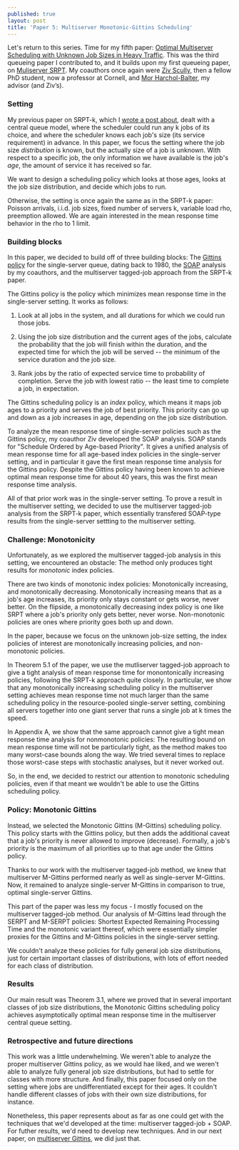 ```yaml
---
published: true
layout: post
title: 'Paper 5: Multiserver Monotonic-Gittins Scheduling'
---
```

Let's return to this series.
Time for my fifth paper: [Optimal Multiserver Scheduling with Unknown Job Sizes in Heavy Traffic](/assets/m-gittins-k.pdf).
This was the third queueing paper I contributed to,
and it builds upon my first queueing paper, on [Muliserver SRPT](/2022/09/17/recap-srptk.html).
My coauthors once again were [Ziv Scully](https://ziv.codes/), then a fellow PhD student,
now a professor at Cornell,
and [Mor Harchol-Balter](https://www.cs.cmu.edu/~harchol/), my advisor (and Ziv’s).

### Setting

My previous paper on SRPT-k, which I [wrote a post about](/2022/09/17/recap-srptk.html),
dealt with a central queue model, where the scheduler could run any k jobs of its choice,
and where the scheduler knows each job's size (its service requirement) in advance.
In this paper, we focus the setting where the job size *distribution* is known, but the actually size of a job is unknown.
With respect to a specific job, the only information we have available is the job's *age*,
the amount of service it has received so far.

We want to design a scheduling policy which looks at those ages, looks at the job size distribution,
and decide which jobs to run.

Otherwise, the setting is once again the same as in the SRPT-k paper: Poisson arrivals, i.i.d. job sizes, fixed number of servers k, variable load rho, preemption allowed. We are again interested in the mean response time behavior in the rho to 1 limit.

### Building blocks

In this paper, we decided to build off of three building blocks:
The [Gittins policy](https://ziv.codes/pdf/wiopt2021-scully.pdf)
for the single-server queue, dating back to 1980,
the [SOAP](https://ziv.codes/pdf/sigmetrics2018-scully.pdf) analysis by my coauthors,
and the multiserver tagged-job approach from the SRPT-k paper.

The Gittins policy is the policy which minimizes mean response time in the single-server setting.
It works as follows:

1. Look at all jobs in the system, and all durations for which we could run those jobs.

2. Using the job size distribution and the current ages of the jobs,
calculate the probability that the job will finish within the duration,
and the expected time for which the job will be served
-- the minimum of the service duration and the job size.

3. Rank jobs by the ratio of expected service time to probability of completion. Serve the job with lowest ratio -- the least time to complete a job, in expectation.

The Gittins scheduling policy is an *index* policy, which means it maps job ages to a priority and serves the job of best priority. This priority can go up and down as a job increases in age, depending on the job size distribution.

To analyze the mean response time of single-server policies such as the Gittins policy,
my coauthor Ziv developed the SOAP analysis.
SOAP stands for "Schedule Ordered by Age-based Priority".
It gives a unified analysis of mean response time
for all age-based index policies in the single-server setting,
and in particular it gave the first mean response time analysis for the Gittins policy.
Despite the Gittins policy having been known to achieve optimal mean response time
for about 40 years, this was the first mean response time analysis.

All of that prior work was in the single-server setting.
To prove a result in the multiserver setting,
we decided to use the multiserver tagged-job analysis from the SRPT-k paper,
which essentially transfered SOAP-type results from the single-server settting
to the multiserver setting.

### Challenge: Monotonicity

Unfortunately, as we explored the multiserver tagged-job analysis in this setting,
we encountered an obstacle:
The method only produces tight results for *monotonic* index policies.

There are two kinds of monotonic index policies:
Monotonically increasing, and monotonically decreasing.
Monotonically increasing means that as a job's age increases,
its priority only stays constant or gets worse, never better.
On the flipside, a monotonically decreasing index policy is one like SRPT where a job's priority
only gets better, never worse.
Non-monotonic policies are ones where priority goes both up and down.

In the paper, because we focus on the unknown job-size setting, the index policies of interest
are monotonically increasing policies, and non-monotonic policies.

In Theorem 5.1 of the paper, we use the mutliserver tagged-job approach
to give a tight analysis of mean response time for monontonically increasing policies,
following the SRPT-k approach quite closely.
In particular, we show that any monotonically increasing scheduling policy
in the multiserver setting
achieves mean response time not much larger than the same scheduling policy
in the resource-pooled single-server setting,
combining all servers together into one giant server that runs a single job at k times the speed.

In Appendix A, we show that the same approach cannot give a tight mean response time analysis
for nonmonotonic policies:
The resulting bound on mean response time will not be particularly tight,
as the method makes too many worst-case bounds along the way.
We tried several times to replace those worst-case steps with stochastic analyses,
but it never worked out.

So, in the end, we decided to restrict our attention to monotonic scheduling policies,
even if that meant we wouldn't be able to use the Gittins scheduling policy.

### Policy: Monotonic Gittins

Instead, we selected the Monotonic Gittins (M-Gittins) scheduling policy.
This policy starts with the Gittins policy,
but then adds the additional caveat that a job's priority is never allowed to improve (decrease).
Formally, a job's priority is the maximum of all priorities up to that age under the Gittins policy.

Thanks to our work with the multiserver tagged-job method, we knew that multiserver M-Gittins
performed nearly as well as single-server M-Gittins.
Now, it remained to analyze single-server M-Gittins in comparison to
true, optimal single-server Gittins.

This part of the paper was less my focus - I mostly focused on the multiserver tagged-job method.
Our analysis of M-Gittins lead through the SERPT and M-SERPT policies:
Shortest Expected Remaining Processing Time
and the monotonic variant thereof, which were essentially
simpler proxies for the Gittins and M-Gittins policies in the single-server setting.

We couldn't analyze these policies for fully general job size distributions,
just for certain important classes of distributions,
with lots of effort needed for each class of distribution.

### Results

Our main result was Theorem 3.1,
where we proved that in several important classes of job size distributions,
the Monotonic Gittins scheduling policy achieves asymptotically optimal mean response time
in the multiserver central queue setting.

### Retrospective and future directions

This work was a little underwhelming. We weren't able to analyze the proper multiserver Gittins policy, as we would hae liked, and we weren't able to analyze fully general job size distributions,
but had to settle for classes with more structure.
And finally, this paper focused only on the setting where jobs are undifferentiated except for their ages. It couldn't handle different classes of jobs with their own size distributions, for instance.

Nonetheless, this paper represents about as far as one could get with the techniques that we'd developed at the time: multiserver tagged-job + SOAP.
For futher results, we'd need to develop new techniques.
And in our next paper, on [multiserver Gittins](/assets/gittins-extremely-general.pdf),
we did just that.
